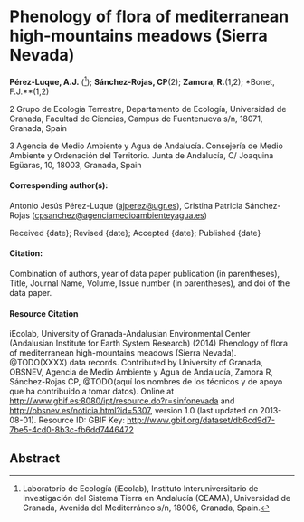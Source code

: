 Phenology of flora of mediterranean high-mountains meadows (Sierra Nevada)
========== 

**Pérez-Luque, A.J.** ([^1]);  **Sánchez-Rojas, CP**(2); **Zamora, R.**(1,2); *Bonet, F.J.**(1,2)  



[^1]: Laboratorio de Ecología (iEcolab), Instituto Interuniversitario de Investigación del Sistema Tierra en Andalucía (CEAMA), Universidad de Granada, Avenida del Mediterráneo s/n, 18006, Granada, Spain.

2 Grupo de Ecología Terrestre, Departamento de Ecología, Universidad de Granada, Facultad de Ciencias, Campus de Fuentenueva s/n, 18071, Granada, Spain

3 Agencia de Medio Ambiente y Agua de Andalucía. Consejería de Medio Ambiente y Ordenación del Territorio. Junta de Andalucía, C/ Joaquina Egüaras, 10, 18003, Granada, Spain

#### Corresponding author(s):
Antonio Jesús Pérez-Luque ([ajperez@ugr.es](mailto:ajperez@ugr.es)), Cristina Patricia Sánchez-Rojas ([cpsanchez@agenciamedioambienteyagua.es](mailto:cpsanchez@agenciamedioambienteyagua.es))

Received {date}; Revised {date}; Accepted {date}; Published {date}

#### Citation: 
Combination of authors, year of data paper publication (in parentheses), Title, Journal Name, Volume, Issue number (in parentheses), and doi of the data paper.

#### Resource Citation
iEcolab, University of Granada-Andalusian Environmental Center (Andalusian Institute for Earth System Research) (2014) Phenology of flora of mediterranean high-mountains meadows (Sierra Nevada). @TODO(XXXX) data records. Contributed by University of Granada, OBSNEV, Agencia de Medio Ambiente y Agua de Andalucía, Zamora R, Sánchez-Rojas CP, @TODO(aquí los nombres de los técnicos y de apoyo que ha contribuido a tomar datos). Online at http://www.gbif.es:8080/ipt/resource.do?r=sinfonevada and http://obsnev.es/noticia.html?id=5307, version 1.0 (last updated on 2013-08-01). Resource ID: GBIF Key: http://www.gbif.org/dataset/db6cd9d7-7be5-4cd0-8b3c-fb6dd7446472



## Abstract  
